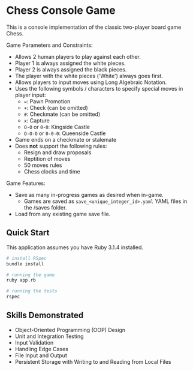 # Chess Console Game

<!-- ![Gameplay demo of one player winning the game Chess](/assets/chess-demo.gif) -->

This is a console implementation of the classic two-player board game Chess.

Game Parameters and Constraints:

- Allows 2 human players to play against each other.
- Player 1 is always assigned the white pieces.
- Player 2 is always assigned the black pieces.
- The player with the white pieces ('White') always goes first.
- Allows players to input moves using Long Algebraic Notation.
- Uses the following symbols / characters to specify special moves in player input:
  - `=`: Pawn Promotion
  - `+`: Check (can be omitted)
  - `#`: Checkmate (can be omitted)
  - `x`: Capture
  - `O-O` or `0-0`: Kingside Castle
  - `O-O-O` or `0-0-0`: Queenside Castle
- Game ends on a checkmate or stalemate
- Does **not** support the following rules:
  - Resign and draw proposals
  - Reptition of moves
  - 50 moves rules
  - Chess clocks and time
<!-- - TODO: Allow the human player to play against a computer player. -->

Game Features:

- Save as many in-progress games as desired when in-game.
  - Games are saved as `save_<unique_integer_id>.yaml` YAML files in the /saves folder.
- Load from any existing game save file.

## Quick Start

This application assumes you have Ruby 3.1.4 installed.

```bash
# install RSpec
bundle install

# running the game
ruby app.rb

# running the tests
rspec
```

## Skills Demonstrated

- Object-Oriented Programming (OOP) Design
- Unit and Integration Testing
- Input Validation
- Handling Edge Cases
- File Input and Output
- Persistent Storage with Writing to and Reading from Local Files

